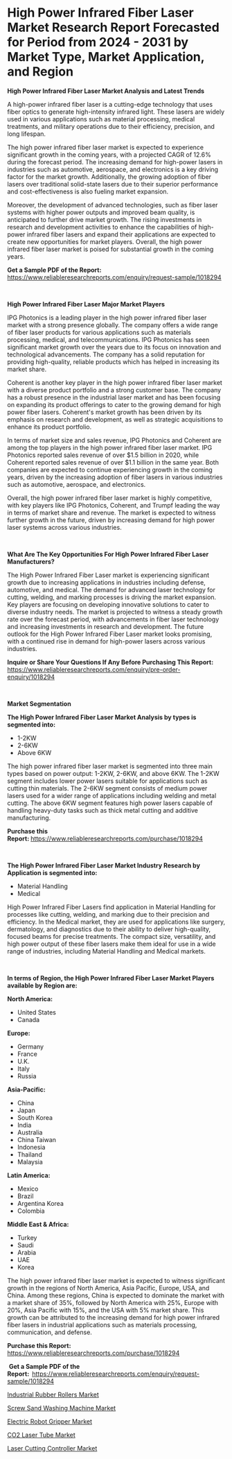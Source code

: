<p><h1>High Power Infrared Fiber Laser Market Research Report Forecasted for Period from 2024 -  2031 by Market Type, Market Application, and Region</h1></p><p><strong>High Power Infrared Fiber Laser Market Analysis and Latest Trends</strong></p>
<p><p>A high-power infrared fiber laser is a cutting-edge technology that uses fiber optics to generate high-intensity infrared light. These lasers are widely used in various applications such as material processing, medical treatments, and military operations due to their efficiency, precision, and long lifespan.</p><p>The high power infrared fiber laser market is expected to experience significant growth in the coming years, with a projected CAGR of 12.6% during the forecast period. The increasing demand for high-power lasers in industries such as automotive, aerospace, and electronics is a key driving factor for the market growth. Additionally, the growing adoption of fiber lasers over traditional solid-state lasers due to their superior performance and cost-effectiveness is also fueling market expansion.</p><p>Moreover, the development of advanced technologies, such as fiber laser systems with higher power outputs and improved beam quality, is anticipated to further drive market growth. The rising investments in research and development activities to enhance the capabilities of high-power infrared fiber lasers and expand their applications are expected to create new opportunities for market players. Overall, the high power infrared fiber laser market is poised for substantial growth in the coming years.</p></p>
<p><strong>Get a Sample PDF of the Report:&nbsp;</strong> <a href="https://www.reliableresearchreports.com/enquiry/request-sample/1018294">https://www.reliableresearchreports.com/enquiry/request-sample/1018294</a></p>
<p>&nbsp;</p>
<p><strong>High Power Infrared Fiber Laser Major Market Players</strong></p>
<p><p>IPG Photonics is a leading player in the high power infrared fiber laser market with a strong presence globally. The company offers a wide range of fiber laser products for various applications such as materials processing, medical, and telecommunications. IPG Photonics has seen significant market growth over the years due to its focus on innovation and technological advancements. The company has a solid reputation for providing high-quality, reliable products which has helped in increasing its market share.</p><p>Coherent is another key player in the high power infrared fiber laser market with a diverse product portfolio and a strong customer base. The company has a robust presence in the industrial laser market and has been focusing on expanding its product offerings to cater to the growing demand for high power fiber lasers. Coherent's market growth has been driven by its emphasis on research and development, as well as strategic acquisitions to enhance its product portfolio.</p><p>In terms of market size and sales revenue, IPG Photonics and Coherent are among the top players in the high power infrared fiber laser market. IPG Photonics reported sales revenue of over $1.5 billion in 2020, while Coherent reported sales revenue of over $1.1 billion in the same year. Both companies are expected to continue experiencing growth in the coming years, driven by the increasing adoption of fiber lasers in various industries such as automotive, aerospace, and electronics.</p><p>Overall, the high power infrared fiber laser market is highly competitive, with key players like IPG Photonics, Coherent, and Trumpf leading the way in terms of market share and revenue. The market is expected to witness further growth in the future, driven by increasing demand for high power laser systems across various industries.</p></p>
<p>&nbsp;</p>
<p><strong>What Are The Key Opportunities For High Power Infrared Fiber Laser Manufacturers?</strong></p>
<p><p>The High Power Infrared Fiber Laser market is experiencing significant growth due to increasing applications in industries including defense, automotive, and medical. The demand for advanced laser technology for cutting, welding, and marking processes is driving the market expansion. Key players are focusing on developing innovative solutions to cater to diverse industry needs. The market is projected to witness a steady growth rate over the forecast period, with advancements in fiber laser technology and increasing investments in research and development. The future outlook for the High Power Infrared Fiber Laser market looks promising, with a continued rise in demand for high-power lasers across various industries.</p></p>
<p><strong>Inquire or Share Your Questions If Any Before Purchasing This Report:</strong> <a href="https://www.reliableresearchreports.com/enquiry/pre-order-enquiry/1018294">https://www.reliableresearchreports.com/enquiry/pre-order-enquiry/1018294</a></p>
<p>&nbsp;</p>
<p><strong>Market Segmentation</strong></p>
<p><strong>The High Power Infrared Fiber Laser Market Analysis by types is segmented into:</strong></p>
<p><ul><li>1-2KW</li><li>2-6KW</li><li>Above 6KW</li></ul></p>
<p><p>The high power infrared fiber laser market is segmented into three main types based on power output: 1-2KW, 2-6KW, and above 6KW. The 1-2KW segment includes lower power lasers suitable for applications such as cutting thin materials. The 2-6KW segment consists of medium power lasers used for a wider range of applications including welding and metal cutting. The above 6KW segment features high power lasers capable of handling heavy-duty tasks such as thick metal cutting and additive manufacturing.</p></p>
<p><strong>Purchase this Report:&nbsp;</strong><a href="https://www.reliableresearchreports.com/purchase/1018294">https://www.reliableresearchreports.com/purchase/1018294</a></p>
<p>&nbsp;</p>
<p><strong>The High Power Infrared Fiber Laser Market Industry Research by Application is segmented into:</strong></p>
<p><ul><li>Material Handling</li><li>Medical</li></ul></p>
<p><p>High Power Infrared Fiber Lasers find application in Material Handling for processes like cutting, welding, and marking due to their precision and efficiency. In the Medical market, they are used for applications like surgery, dermatology, and diagnostics due to their ability to deliver high-quality, focused beams for precise treatments. The compact size, versatility, and high power output of these fiber lasers make them ideal for use in a wide range of industries, including Material Handling and Medical markets.</p></p>
<p>&nbsp;</p>
<p><strong>In terms of Region, the High Power Infrared Fiber Laser Market Players available by Region are:</strong></p>
<p>
    <p> <strong> North America: </strong>
        <ul>
            <li>United States</li>
            <li>Canada</li>
        </ul>
        </p> 
    <p> <strong> Europe: </strong>
        <ul>
            <li>Germany</li>
            <li>France</li>
            <li>U.K.</li>
            <li>Italy</li>
            <li>Russia</li>
        </ul>
        </p> 
    <p> <strong> Asia-Pacific: </strong>
        <ul>
            <li>China</li>
            <li>Japan</li>
            <li>South Korea</li>
            <li>India</li>
            <li>Australia</li>
            <li>China Taiwan</li>
            <li>Indonesia</li>
            <li>Thailand</li>
            <li>Malaysia</li>
        </ul>
        </p> 
    <p> <strong> Latin America: </strong>
        <ul>
            <li>Mexico</li>
            <li>Brazil</li>
            <li>Argentina Korea</li>
            <li>Colombia</li>
        </ul>
        </p> 
    <p> <strong> Middle East & Africa: </strong>
        <ul>
            <li>Turkey</li>
            <li>Saudi</li>
            <li>Arabia</li>
            <li>UAE</li>
            <li>Korea</li>
        </ul>
    </p>
    </p>
<p><p>The high power infrared fiber laser market is expected to witness significant growth in the regions of North America, Asia Pacific, Europe, USA, and China. Among these regions, China is expected to dominate the market with a market share of 35%, followed by North America with 25%, Europe with 20%, Asia Pacific with 15%, and the USA with 5% market share. This growth can be attributed to the increasing demand for high power infrared fiber lasers in industrial applications such as materials processing, communication, and defense.</p></p>
<p><strong>Purchase this Report: </strong><a href="https://www.reliableresearchreports.com/purchase/1018294">https://www.reliableresearchreports.com/purchase/1018294</a></p>
<p>&nbsp;<strong>Get a Sample PDF of the Report:&nbsp;&nbsp;</strong><a href="https://www.reliableresearchreports.com/enquiry/request-sample/1018294">https://www.reliableresearchreports.com/enquiry/request-sample/1018294</a></p>
<p><strong></strong></p>
<p><p><a href="https://medium.com/@juliepayne1928/industrial-rubber-rollers-market-insights-into-market-cagr-market-trends-and-growth-strategies-0ed3f9ecc083">Industrial Rubber Rollers Market</a></p><p><a href="https://medium.com/@juliepayne1928/screw-sand-washing-machine-market-analysis-and-sze-forecasted-for-period-from-2024-to-2031-96697c283113">Screw Sand Washing Machine Market</a></p><p><a href="https://medium.com/@marcellakin2023/electric-robot-gripper-market-trends-and-market-analysis-forecasted-for-period-2024-2031-5972e6cb49de">Electric Robot Gripper Market</a></p><p><a href="https://medium.com/@susanwest38/co2-laser-tube-market-outlook-industry-overview-and-forecast-2024-to-2031-f83873e8ca41">CO2 Laser Tube Market</a></p><p><a href="https://medium.com/@susanwest38/laser-cutting-controller-market-size-market-outlook-and-market-forecast-2024-to-2031-fc1a58231b8e">Laser Cutting Controller Market</a></p></p>